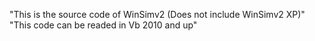 "This is the source code of WinSimv2 (Does not include WinSimv2 XP)" 
"This code can be readed in Vb 2010 and up" 
